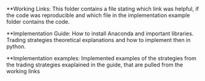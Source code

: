 **Working Links: This folder contains a file stating which link was helpful, if the code was reproducible and which file in the implementation example folder contains the code.

**Implementation Guide: How to install Anaconda and important libraries. Trading strategies theoretical explanations and how to implement then in python.

**Implementation examples: Implemented examples of the strategies from the trading strategies exaplained in the guide, that are pulled from the working links





